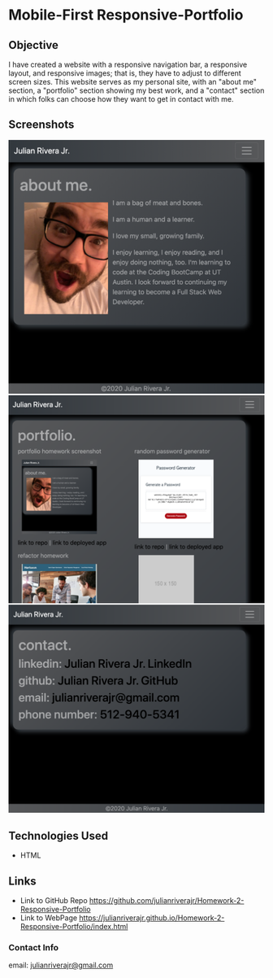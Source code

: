 # Mobile-First Responsive-Portfolio

## Objective

I have created a website with a responsive navigation bar, a responsive layout, and responsive images; that is, they have to adjust to different screen sizes. This website serves as my personal site, with an "about me" section, a "portfolio" section showing my best work, and a "contact" section in which folks can choose how they want to get in contact with me.

## Screenshots

![about-me-screenshot](./pages/assets/portfolioScreenShota.png)
![portfolio-screenshot](./pages/assets/portfolioShot.png)
![contact-screenshot](./pages/assets/contactShot.png)

## Technologies Used
* HTML

## Links
* Link to GitHub Repo https://github.com/julianriverajr/Homework-2-Responsive-Portfolio
* Link to WebPage https://julianriverajr.github.io/Homework-2-Responsive-Portfolio/index.html

### Contact Info
email: julianriverajr@gmail.com
